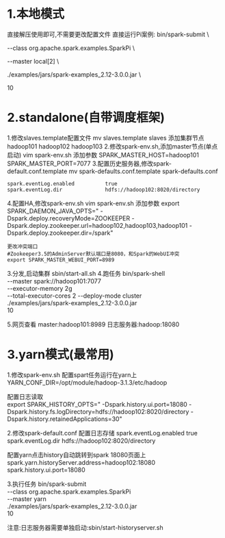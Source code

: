 # 1.本地模式
直接解压使用即可,不需要更改配置文件
直接运行Pi案例:
bin/spark-submit \
<!-- 指定运行案例的class类 -->
--class org.apache.spark.examples.SparkPi \
<!-- 指定运行模式是本地,还是cluster
 
    1.--master local[2]:不加这一行参数默认使用本地所有cpu运行
    2.local[2]:指定本地模式使用2个cpu
    3.local[*]:本地模式使用所有cpu
 -->
--master local[2] \
<!-- 指定jar -->
./examples/jars/spark-examples_2.12-3.0.0.jar \
<!-- 要运行程序的输入参数 -->
10

# 2.standalone(自带调度框架)
 1.修改slaves.template配置文件
    mv slaves.template slaves
    添加集群节点
    hadoop101
    hadoop102
    hadoop103
 2.修改spark-env.sh,添加master节点(单点启动)
    vim spark-env.sh
    添加参数
    SPARK_MASTER_HOST=hadoop101
    SPARK_MASTER_PORT=7077
 3.配置历史服务器,修改spark-default.conf.template
    mv spark-defaults.conf.template spark-defaults.conf

    spark.eventLog.enabled          true
    spark.eventLog.dir              hdfs://hadoop102:8020/directory

 4.配置HA,修改spark-env.sh
    vim spark-env.sh
    添加参数
    export SPARK_DAEMON_JAVA_OPTS="
    -Dspark.deploy.recoveryMode=ZOOKEEPER 
    -Dspark.deploy.zookeeper.url=hadoop102,hadoop103,hadoop101 
    -Dspark.deploy.zookeeper.dir=/spark"

    更改冲突端口
    #Zookeeper3.5的AdminServer默认端口是8080，和Spark的WebUI冲突
    export SPARK_MASTER_WEBUI_PORT=8989
    
 3.分发,启动集群
    sbin/start-all.sh
 4.跑任务
    bin/spark-shell \
    --master spark://hadoop101:7077 \
    <!-- 指定运行的内存 -->
    --executor-memory 2g \
    <!-- 指定运行的核心数 -->
    --total-executor-cores 2
    <!-- 指定集群模式,不写默认客户端模式 -->
    --deploy-mode cluster \
    <!-- 指定运行的jar -->
    ./examples/jars/spark-examples_2.12-3.0.0.jar \
    <!-- jar 运行参数 -->
    10


 5.网页查看
    master:hadoop101:8989
    日志服务器:hadoop:18080


# 3.yarn模式(最常用)
 1.修改spark-env.sh
 配置spart任务运行在yarn上
 YARN_CONF_DIR=/opt/module/hadoop-3.1.3/etc/hadoop

 配置日志读取  
 export SPARK_HISTORY_OPTS="
 -Dspark.history.ui.port=18080 
 -Dspark.history.fs.logDirectory=hdfs://hadoop102:8020/directory 
 -Dspark.history.retainedApplications=30" 


 2.修改spark-default.conf
 配置日志存储
 spark.eventLog.enabled          true
 spark.eventLog.dir               hdfs://hadoop102:8020/directory
 
 配置yarn点击history自动跳转到spark 18080页面上   
 spark.yarn.historyServer.address=hadoop102:18080
 spark.history.ui.port=18080

 
 
 3.执行任务
 bin/spark-submit \
 --class org.apache.spark.examples.SparkPi \
 --master yarn \
 ./examples/jars/spark-examples_2.12-3.0.0.jar \
 10

 注意:日志服务器需要单独启动:sbin/start-historyserver.sh


    






